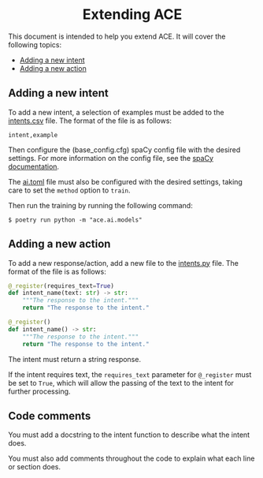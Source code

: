 <div align="center">

# Extending ACE

</div>

This document is intended to help you extend ACE. It will cover the following topics:

-   [Adding a new intent](#adding-a-new-intent)
-   [Adding a new action](#adding-a-new-action)

## Adding a new intent

To add a new intent, a selection of examples must be added to the [intents.csv](/data/intents/intents.csv) file. The format of the file is as follows: <!-- markdown-link-check-disable-line -->

```csv
intent,example
```

Then configure the (base_config.cfg) spaCy config file with the desired settings. For more information on the config file, see the [spaCy documentation](https://spacy.io/usage/training#config).

The [ai.toml](/config/ai.toml) file must also be configured with the desired settings, taking care to set the `method` option to `train`. <!-- markdown-link-check-disable-line -->

Then run the training by running the following command:

```shell
$ poetry run python -m "ace.ai.models"
```

## Adding a new action

To add a new response/action, add a new file to the [intents.py](/ace/intents.py) file. The format of the file is as follows: <!-- markdown-link-check-disable-line -->

```python
@_register(requires_text=True)
def intent_name(text: str) -> str:
    """The response to the intent."""
    return "The response to the intent."

@_register()
def intent_name() -> str:
    """The response to the intent."""
    return "The response to the intent."
```

The intent must return a string response.

If the intent requires text, the `requires_text` parameter for `@_register` must be set to `True`, which will allow the passing of the text to the intent for further processing.

## Code comments

You must add a docstring to the intent function to describe what the intent does.

You must also add comments throughout the code to explain what each line or section does.
